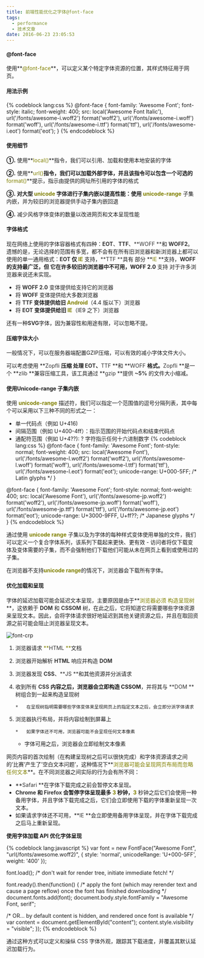 ```yaml
---
title: 前端性能优化之字体@font-face
tags:
  - performance
  - 技术文章
date: 2016-06-23 23:05:53
---
```


#### **@font-face**

使用**<span style="color: #808000; font-size: 14px;">@font-face</span>**，可以定义某个特定字体资源的位置，其样式特征用于网页。<!--more-->

#### **用法示例**

{% codeblock lang:css %}
@font-face {
 font-family: 'Awesome Font';
 font-style: italic;
 font-weight: 400;
 src: local('Awesome Font Italic'),
 url('/fonts/awesome-i.woff2') format('woff2'), 
 url('/fonts/awesome-i.woff') format('woff'),
 url('/fonts/awesome-i.ttf') format('ttf'),
 url('/fonts/awesome-i.eot') format('eot');
}
{% endcodeblock %}

#### **使用细节**

**<span style="color: #000000;">①.</span>** 使用**<span style="color: #808000; font-size: 14px;">local()</span>**指令，我们可以引用、加载和使用本地安装的字体

<span style="color: #000000;">**②.**</span> 使用**<span style="color: #808000; font-size: 14px;">url()</span>**指令，我们可以加载外部字体，并且该指令可以包含一个可选的<span style="font-size: 14px;">**<span style="color: #808000;">format()</span>**</span>提示，指示由提供的网址所引用的字体的格式

**<span style="color: #000000;">③.</span> **对大型 <span style="color: #808000; font-size: 14px;">**unicode** </span>字体进行子集内嵌以提高性能：使用<span style="font-size: 14px;">**<span style="color: #808000;"> unicode-range</span>**</span> 子集内嵌，并为较旧的浏览器提供手动子集内嵌回退

**<span style="color: #000000;">④.</span>** 减少风格字体变体的数量以改进网页和文本呈现性能

#### **字体格式**

现在网络上使用的字体容器格式有四种：<span style="font-size: 14px; color: #333333;">**EOT**</span>、<span style="font-size: 14px; color: #333333;">**TTF**</span>、<span style="font-size: 14px; color: #333333;">**WOFF **</span>和 <span style="font-size: 14px; color: #333333;">**WOFF2**</span>。遗憾的是，无论选择的范围有多宽，都不会有在所有旧浏览器和新浏览器上都可以使用的单一通用格式：<span style="font-size: 14px; color: #333333;">**EOT **</span>仅 <span style="font-size: 14px;">**<span style="color: #808000;">IE</span>**</span> 支持，<span style="font-size: 14px; color: #333333;">**TTF **</span>具有 部分 **<span style="color: #808000;">IE</span> **支持，<span style="font-size: 14px; color: #333333;">**WOFF **</span>的支持最广泛，但 它在许多较旧的浏览器中不可用，<span style="color: #333333;">**<span style="font-size: 14px;">WOFF 2.0</span>**</span> 支持 对于许多浏览器来说还未实现。

*   将<span style="color: #333333;"> **<span style="font-size: 14px;">WOFF 2.0</span>** </span>变体提供给支持它的浏览器
*   将 <span style="font-size: 14px; color: #333333;">**WOFF** </span>变体提供给大多数浏览器
*   将 **<span style="font-size: 14px; color: #808080;"><span style="color: #333333;">TTF</span> </span>**变体提供给旧 <span style="font-size: 14px;">**<span style="color: #808000;">Android</span>**</span>（4.4 版以下）浏览器
*   将 <span style="font-size: 14px; color: #333333;">**EOT **</span>变体提供给旧 <span style="font-size: 14px;">**<span style="color: #808000;">IE</span>**</span>（IE9 之下）浏览器

还有一种<span style="font-size: 14px; color: #333333;">**SVG**</span>字体，因为兼容性和用途有限，可以忽略不提。

#### **压缩字体大小**

一般情况下，可以在服务器端配置GZIP压缩，可以有效的减小字体文件大小。

可以考虑使用 <span style="font-size: 14px;">**<span style="color: #333333;">Zopfli</span> **</span>压缩 处理 **<span style="font-size: 14px; color: #333333;">EOT</span>**、**<span style="font-size: 14px; color: #333333;">TTF </span>**和 **<span style="font-size: 14px; color: #333333;">WOFF </span>**格式。**<span style="color: #333333; font-size: 14px;">Zopfli </span>**是一个 **<span style="font-size: 14px; color: #333333;">zlib </span>**兼容压缩工具，该工具通过 **<span style="color: #333333; font-size: 14px;">gzip </span>**提供 **<span style="color: #333333; font-size: 14px;">~5%</span>** 的文件大小缩减。

#### **使用Unicode-range 子集内嵌**

使用 **<span style="color: #808000; font-size: 14px;">unicode-range</span>** 描述符，我们可以指定一个范围值的逗号分隔列表，其中每个可以采用以下三种不同的形式之一：

*   单一代码点（例如 U+416)
*   间隔范围（例如 U+400-4ff）：指示范围的开始代码点和结束代码点
*   通配符范围（例如 U+4??): ? 字符指示任何十六进制数字
{% codeblock lang:css %}
@font-face {
 font-family: 'Awesome Font';
 font-style: normal;
 font-weight: 400;
 src: local('Awesome Font'),
 url('/fonts/awesome-l.woff2') format('woff2'), 
 url('/fonts/awesome-l.woff') format('woff'),
 url('/fonts/awesome-l.ttf') format('ttf'),
 url('/fonts/awesome-l.eot') format('eot');
 unicode-range: U+000-5FF; /* Latin glyphs */
}

@font-face {
 font-family: 'Awesome Font';
 font-style: normal;
 font-weight: 400;
 src: local('Awesome Font'),
 url('/fonts/awesome-jp.woff2') format('woff2'), 
 url('/fonts/awesome-jp.woff') format('woff'),
 url('/fonts/awesome-jp.ttf') format('ttf'),
 url('/fonts/awesome-jp.eot') format('eot');
 unicode-range: U+3000-9FFF, U+ff??; /* Japanese glyphs */
}
{% endcodeblock %}

通过使用 **<span style="color: #808000; font-size: 14px;">unicode range</span>** 子集以及为字体的每种样式变体使用单独的文件，我们可以定义一个复合字体系列，该系列下载起来更快、更有效 - 访问者将仅下载变体及变体需要的子集，而不会强制他们下载他们可能从未在网页上看到或使用过的子集。

在浏览器不支持<span style="font-size: 14px;">**<span style="color: #808000;">unicode range</span>**</span>的情况下，浏览器会下载所有字体。

#### **优化加载和呈现**

字体的延迟加载可能会延迟文本呈现，主要原因是由于**<span style="font-size: 14px; color: #808000;">浏览器必须 构造呈现树</span>**，这依赖于 <span style="color: #333333; font-size: 14px;">**DOM** </span>和 <span style="font-size: 14px; color: #333333;">**CSSOM** </span>树，在此之后，它将知道它将需要哪些字体资源来呈现文本。因此，会将字体请求很好地延迟到其他关键资源之后，并且在取回资源之前可能会阻止浏览器呈现文本。

![font-crp](/images/font-crp.png)

1.  浏览器请求 <span style="font-size: 14px; color: #808000;">**<span style="color: #333333;">HTML</span> **</span>文档
2.  浏览器开始解析 <span style="color: #333333;">**<span style="font-size: 14px;">HTML</span>** </span>响应并构造 <span style="color: #333333;">**<span style="font-size: 14px;">DOM</span>**</span>
3.  浏览器发现 <span style="color: #333333;">**<span style="font-size: 14px;">CSS</span>**</span>、<span style="color: #333333;">**<span style="font-size: 14px;">JS</span> **</span>和其他资源并分派请求
4.  收到所有 <span style="font-size: 14px; color: #333333;">**CSS **</span>内容之后，浏览器会立即构造 <span style="color: #333333;">**<span style="font-size: 14px;">CSSOM</span>**</span>，并将其与 <span style="color: #333333;">**<span style="font-size: 14px;">DOM</span> **</span>树组合到一起来构造呈现树

        *   在呈现树指明需要哪些字体变体来呈现网页上的指定文本之后，会立即分派字体请求
5.  浏览器执行布局，并将内容绘制到屏幕上

        *   如果字体还不可用，浏览器可能不会呈现任何文本像素
    *   字体可用之后，浏览器会立即绘制文本像素

网页内容的首次绘制（在构建呈现树之后可以很快完成）和字体资源请求之间的’比赛’产生了’空白文本问题’，这种情况下**<span style="color: #808000; font-size: 14px;">浏览器可能会呈现网页布局而忽略任何文本</span>**。在不同浏览器之间实际的行为会有所不同：

*   <span style="font-size: 14px;">**<span style="color: #333333;">Safari</span> **</span>在字体下载完成之前会暂停文本呈现。
*   **<span style="color: #333333; font-size: 14px;">Chrome </span>**和 <span style="font-size: 14px;">**<span style="color: #333333;">Firefox</span> **</span>会暂停字体呈现最多 **<span style="font-size: 14px; color: #808000;">3</span>** 秒钟，<span style="font-size: 14px;">**<span style="color: #808000;">3</span>**</span> 秒钟之后它们会使用一种备用字体，并且字体下载完成之后，它们会立即使用下载的字体重新呈现一次文本。
*   如果请求字体还不可用，**<span style="color: #333333; font-size: 14px;">IE </span>**会立即使用备用字体呈现，并在字体下载完成之后马上重新呈现。

**使用字体加载 API 优化字体呈现**

{% codeblock lang:javascript %}
var font = new FontFace("Awesome Font", "url(/fonts/awesome.woff2)", {
  style: 'normal', 
  unicodeRange: 'U+000-5FF', weight: '400'
});

font.load(); /* don't wait for render tree, initiate immediate fetch! */

font.ready().then(function() {
/* apply the font (which may rerender text and cause a page reflow)
   once the font has finished downloading */
document.fonts.add(font);
document.body.style.fontFamily = "Awesome Font, serif";

/* OR... by default content is hidden, and rendered once font is available */
var content = document.getElementById("content");
content.style.visibility = "visible";
});
{% endcodeblock %}

通过这种方式可以定义和操纵 CSS 字体外观，跟踪其下载进度，并覆盖其默认延迟加载行为。